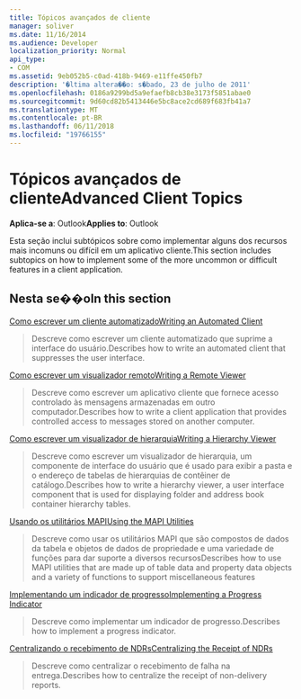 ```yaml
---
title: Tópicos avançados de cliente
manager: soliver
ms.date: 11/16/2014
ms.audience: Developer
localization_priority: Normal
api_type:
- COM
ms.assetid: 9eb052b5-c0ad-418b-9469-e11ffe450fb7
description: '�ltima altera��o: s�bado, 23 de julho de 2011'
ms.openlocfilehash: 0186a9299bd5a9efaefb8cb38e3173f5851abae0
ms.sourcegitcommit: 9d60cd82b5413446e5bc8ace2cd689f683fb41a7
ms.translationtype: MT
ms.contentlocale: pt-BR
ms.lasthandoff: 06/11/2018
ms.locfileid: "19766155"
---
```

# <a name="advanced-client-topics"></a><span data-ttu-id="3cb10-103">Tópicos avançados de cliente</span><span class="sxs-lookup"><span data-stu-id="3cb10-103">Advanced Client Topics</span></span>

  
  
<span data-ttu-id="3cb10-104">**Aplica-se a**: Outlook</span><span class="sxs-lookup"><span data-stu-id="3cb10-104">**Applies to**: Outlook</span></span> 
  
<span data-ttu-id="3cb10-105">Esta seção inclui subtópicos sobre como implementar alguns dos recursos mais incomuns ou difícil em um aplicativo cliente.</span><span class="sxs-lookup"><span data-stu-id="3cb10-105">This section includes subtopics on how to implement some of the more uncommon or difficult features in a client application.</span></span>
  
## <a name="in-this-section"></a><span data-ttu-id="3cb10-106">Nesta se��o</span><span class="sxs-lookup"><span data-stu-id="3cb10-106">In this section</span></span>

[<span data-ttu-id="3cb10-107">Como escrever um cliente automatizado</span><span class="sxs-lookup"><span data-stu-id="3cb10-107">Writing an Automated Client</span></span>](writing-an-automated-client.md)
  
> <span data-ttu-id="3cb10-108">Descreve como escrever um cliente automatizado que suprime a interface do usuário.</span><span class="sxs-lookup"><span data-stu-id="3cb10-108">Describes how to write an automated client that suppresses the user interface.</span></span>
    
[<span data-ttu-id="3cb10-109">Como escrever um visualizador remoto</span><span class="sxs-lookup"><span data-stu-id="3cb10-109">Writing a Remote Viewer</span></span>](writing-a-remote-viewer.md)
  
> <span data-ttu-id="3cb10-110">Descreve como escrever um aplicativo cliente que fornece acesso controlado às mensagens armazenadas em outro computador.</span><span class="sxs-lookup"><span data-stu-id="3cb10-110">Describes how to write a client application that provides controlled access to messages stored on another computer.</span></span>
    
[<span data-ttu-id="3cb10-111">Como escrever um visualizador de hierarquia</span><span class="sxs-lookup"><span data-stu-id="3cb10-111">Writing a Hierarchy Viewer</span></span>](writing-a-hierarchy-viewer.md)
  
> <span data-ttu-id="3cb10-112">Descreve como escrever um visualizador de hierarquia, um componente de interface do usuário que é usado para exibir a pasta e o endereço de tabelas de hierarquias de contêiner de catálogo.</span><span class="sxs-lookup"><span data-stu-id="3cb10-112">Describes how to write a hierarchy viewer, a user interface component that is used for displaying folder and address book container hierarchy tables.</span></span>
    
[<span data-ttu-id="3cb10-113">Usando os utilitários MAPI</span><span class="sxs-lookup"><span data-stu-id="3cb10-113">Using the MAPI Utilities</span></span>](using-the-mapi-utilities.md)
  
> <span data-ttu-id="3cb10-114">Descreve como usar os utilitários MAPI que são compostos de dados da tabela e objetos de dados de propriedade e uma variedade de funções para dar suporte a diversos recursos</span><span class="sxs-lookup"><span data-stu-id="3cb10-114">Describes how to use MAPI utilities that are made up of table data and property data objects and a variety of functions to support miscellaneous features</span></span>
    
[<span data-ttu-id="3cb10-115">Implementando um indicador de progresso</span><span class="sxs-lookup"><span data-stu-id="3cb10-115">Implementing a Progress Indicator</span></span>](implementing-a-progress-indicator.md)
  
> <span data-ttu-id="3cb10-116">Descreve como implementar um indicador de progresso.</span><span class="sxs-lookup"><span data-stu-id="3cb10-116">Describes how to implement a progress indicator.</span></span>
    
[<span data-ttu-id="3cb10-117">Centralizando o recebimento de NDRs</span><span class="sxs-lookup"><span data-stu-id="3cb10-117">Centralizing the Receipt of NDRs</span></span>](centralizing-the-receipt-of-ndrs.md)
  
> <span data-ttu-id="3cb10-118">Descreve como centralizar o recebimento de falha na entrega.</span><span class="sxs-lookup"><span data-stu-id="3cb10-118">Describes how to centralize the receipt of non-delivery reports.</span></span>
    

